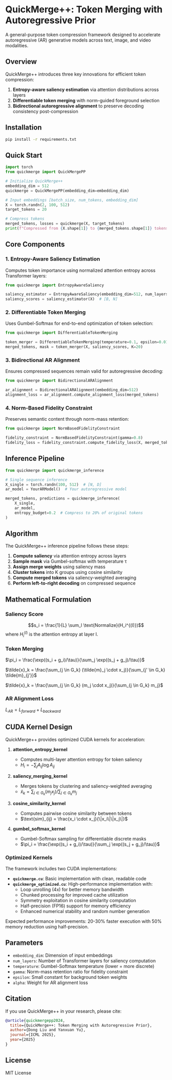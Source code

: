 # QuickMerge++: Token Merging with Autoregressive Prior

A general-purpose token compression framework designed to accelerate autoregressive (AR) generative models across text, image, and video modalities.

## Overview

QuickMerge++ introduces three key innovations for efficient token compression:

1. **Entropy-aware saliency estimation** via attention distributions across layers
2. **Differentiable token merging** with norm-guided foreground selection  
3. **Bidirectional autoregressive alignment** to preserve decoding consistency post-compression

## Installation

```bash
pip install -r requirements.txt
```

## Quick Start

```python
import torch
from quickmerge import QuickMergePP

# Initialize QuickMerge++
embedding_dim = 512
quickmerge = QuickMergePP(embedding_dim=embedding_dim)

# Input embeddings [batch_size, num_tokens, embedding_dim]
X = torch.randn(2, 100, 512)
target_tokens = 20

# Compress tokens
merged_tokens, losses = quickmerge(X, target_tokens)
print(f"Compressed from {X.shape[1]} to {merged_tokens.shape[1]} tokens")
```

## Core Components

### 1. Entropy-Aware Saliency Estimation

Computes token importance using normalized attention entropy across Transformer layers:

```python
from quickmerge import EntropyAwareSaliency

saliency_estimator = EntropyAwareSaliency(embedding_dim=512, num_layers=12)
saliency_scores = saliency_estimator(X)  # [B, N]
```

### 2. Differentiable Token Merging

Uses Gumbel-Softmax for end-to-end optimization of token selection:

```python
from quickmerge import DifferentiableTokenMerging

token_merger = DifferentiableTokenMerging(temperature=0.1, epsilon=0.01)
merged_tokens, mask = token_merger(X, saliency_scores, K=20)
```

### 3. Bidirectional AR Alignment

Ensures compressed sequences remain valid for autoregressive decoding:

```python
from quickmerge import BidirectionalARAlignment

ar_alignment = BidirectionalARAlignment(embedding_dim=512)
alignment_loss = ar_alignment.compute_alignment_loss(merged_tokens)
```

### 4. Norm-Based Fidelity Constraint

Preserves semantic content through norm-mass retention:

```python
from quickmerge import NormBasedFidelityConstraint

fidelity_constraint = NormBasedFidelityConstraint(gamma=0.8)
fidelity_loss = fidelity_constraint.compute_fidelity_loss(X, merged_tokens)
```

## Inference Pipeline

```python
from quickmerge import quickmerge_inference

# Single sequence inference
X_single = torch.randn(100, 512)  # [N, D]
ar_model = YourARModel()  # Your autoregressive model

merged_tokens, predictions = quickmerge_inference(
    X_single, 
    ar_model, 
    entropy_budget=0.2  # Compress to 20% of original tokens
)
```

## Algorithm

The QuickMerge++ inference pipeline follows these steps:

1. **Compute saliency** via attention entropy across layers
2. **Sample mask** via Gumbel-softmax with temperature τ
3. **Assign merge weights** using saliency mass
4. **Cluster tokens** into K groups using cosine similarity
5. **Compute merged tokens** via saliency-weighted averaging
6. **Perform left-to-right decoding** on compressed sequence

## Mathematical Formulation

### Saliency Score
$$s_i = \frac{1}{L} \sum_l \text{Normalize}(H_i^{(l)})$$
where $H_i^{(l)}$ is the attention entropy at layer l.

### Token Merging
$\pi_i = \frac{\exp((s_i + g_i)/\tau)}{\sum_j \exp((s_j + g_j)/\tau)}$

$\tilde{x}_k = \frac{\sum_{j \in G_k} (\tilde{m}_j \cdot x_j)}{\sum_{j' \in G_k} \tilde{m}_{j'}}$

$\tilde{x}_k = \frac{\sum_{j \in G_k} (m_j \cdot x_j)}{\sum_{j \in G_k} m_j}$

### AR Alignment Loss
$L_{AR} = L_{forward} + L_{backward}$

## CUDA Kernel Design

QuickMerge++ provides optimized CUDA kernels for acceleration:

1. **attention_entropy_kernel**
   - Computes multi-layer attention entropy for token saliency
   - $H_i = -\sum_j A_{ij} \log A_{ij}$

2. **saliency_merging_kernel**
   - Merges tokens by clustering and saliency-weighted averaging
   - $\tilde{x}_k = \sum_{j \in G_k} (m_j x_j) / \sum_{j \in G_k} m_j$

3. **cosine_similarity_kernel**
   - Computes pairwise cosine similarity between tokens
   - $\text{sim}_{ij} = \frac{x_i \cdot x_j}{\|x_i\|\|x_j\|}$

4. **gumbel_softmax_kernel**
   - Gumbel-Softmax sampling for differentiable discrete masks
   - $\pi_i = \frac{\exp((s_i + g_i)/\tau)}{\sum_j \exp((s_j + g_j)/\tau)}$

### Optimized Kernels

The framework includes two CUDA implementations:

- **`quickmerge.cu`**: Basic implementation with clean, readable code
- **`quickmerge_optimized.cu`**: High-performance implementation with:
  - Loop unrolling (4x) for better memory bandwidth
  - Chunked processing for improved cache utilization
  - Symmetry exploitation in cosine similarity computation
  - Half-precision (FP16) support for memory efficiency
  - Enhanced numerical stability and random number generation

Expected performance improvements: 20-30% faster execution with 50% memory reduction using half-precision.

## Parameters

- `embedding_dim`: Dimension of input embeddings
- `num_layers`: Number of Transformer layers for saliency computation
- `temperature`: Gumbel-Softmax temperature (lower = more discrete)
- `gamma`: Norm-mass retention ratio for fidelity constraint
- `epsilon`: Small constant for background token weights
- `alpha`: Weight for AR alignment loss

## Citation

If you use QuickMerge++ in your research, please cite:

```bibtex
@article{quickmergepp2024,
  title={QuickMerge++: Token Merging with Autoregressive Prior},
  author={Dong Liu and Yanxuan Yu},
  journal={ICML 2025},
  year={2025}
}
```

## License

MIT License 